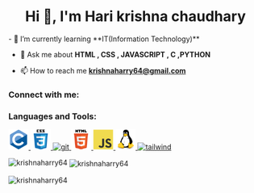 <h1 align="center">Hi 👋, I'm Hari krishna chaudhary</h1>
- 🌱 I’m currently learning **IT(Information Technology)**

- 💬 Ask me about **HTML , CSS , JAVASCRIPT , C ,PYTHON**

- 📫 How to reach me **krishnaharry64@gmail.com**

<h3 align="left">Connect with me:</h3>
<img src="https://media.giphy.com/media/K5kfQEx..." width="450" align="right" alt="">
<p align="left">
</p>

<h3 align="left">Languages and Tools:</h3>
<p align="left"> <a href="https://www.cprogramming.com/" target="_blank" rel="noreferrer"> <img src="https://raw.githubusercontent.com/devicons/devicon/master/icons/c/c-original.svg" alt="c" width="40" height="40"/> </a> <a href="https://www.w3schools.com/css/" target="_blank" rel="noreferrer"> <img src="https://raw.githubusercontent.com/devicons/devicon/master/icons/css3/css3-original-wordmark.svg" alt="css3" width="40" height="40"/> </a> <a href="https://git-scm.com/" target="_blank" rel="noreferrer"> <img src="https://www.vectorlogo.zone/logos/git-scm/git-scm-icon.svg" alt="git" width="40" height="40"/> </a> <a href="https://www.w3.org/html/" target="_blank" rel="noreferrer"> <img src="https://raw.githubusercontent.com/devicons/devicon/master/icons/html5/html5-original-wordmark.svg" alt="html5" width="40" height="40"/> </a> <a href="https://developer.mozilla.org/en-US/docs/Web/JavaScript" target="_blank" rel="noreferrer"> <img src="https://raw.githubusercontent.com/devicons/devicon/master/icons/javascript/javascript-original.svg" alt="javascript" width="40" height="40"/> </a> <a href="https://www.linux.org/" target="_blank" rel="noreferrer"> <img src="https://raw.githubusercontent.com/devicons/devicon/master/icons/linux/linux-original.svg" alt="linux" width="40" height="40"/> </a> <a href="https://tailwindcss.com/" target="_blank" rel="noreferrer"> <img src="https://www.vectorlogo.zone/logos/tailwindcss/tailwindcss-icon.svg" alt="tailwind" width="40" height="40"/> </a> </p>

<p><img align="left" src="https://github-readme-stats.vercel.app/api/top-langs?username=krishnaharry64&show_icons=true&locale=en&layout=compact" alt="krishnaharry64" /></p>

<p>&nbsp;<img align="center" src="https://github-readme-stats.vercel.app/api?username=krishnaharry64&show_icons=true&locale=en" alt="krishnaharry64" /></p>

<p><img align="center" src="https://github-readme-streak-stats.herokuapp.com/?user=krishnaharry64&" alt="krishnaharry64" /></p>

